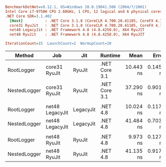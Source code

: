 ``` ini

BenchmarkDotNet=v0.12.1, OS=Windows 10.0.19041.508 (2004/?/20H1)
Intel Core i7-9750H CPU 2.60GHz, 1 CPU, 12 logical and 6 physical cores
.NET Core SDK=3.1.402
  [Host]          : .NET Core 3.1.8 (CoreCLR 4.700.20.41105, CoreFX 4.700.20.41903), X64 RyuJIT
  core31 RyuJit   : .NET Core 3.1.8 (CoreCLR 4.700.20.41105, CoreFX 4.700.20.41903), X64 RyuJIT
  net48 LegacyJit : .NET Framework 4.8 (4.8.4250.0), X64 RyuJIT
  net48 RyuJit    : .NET Framework 4.8 (4.8.4250.0), X64 RyuJIT

IterationCount=15  LaunchCount=2  WarmupCount=10  

```
|       Method |             Job |       Jit |       Runtime |      Mean |     Error |    StdDev | Ratio | RatioSD |
|------------- |---------------- |---------- |-------------- |----------:|----------:|----------:|------:|--------:|
|   RootLogger |   core31 RyuJit |    RyuJit | .NET Core 3.1 | 10.443 ns | 0.1453 ns | 0.2174 ns |  1.00 |    0.00 |
| NestedLogger |   core31 RyuJit |    RyuJit | .NET Core 3.1 | 37.290 ns | 0.9015 ns | 1.3493 ns |  3.57 |    0.16 |
|              |                 |           |               |           |           |           |       |         |
|   RootLogger | net48 LegacyJit | LegacyJit |      .NET 4.8 | 10.024 ns | 0.1172 ns | 0.1754 ns |  1.00 |    0.00 |
| NestedLogger | net48 LegacyJit | LegacyJit |      .NET 4.8 | 41.484 ns | 0.7039 ns | 1.0318 ns |  4.13 |    0.10 |
|              |                 |           |               |           |           |           |       |         |
|   RootLogger |    net48 RyuJit |    RyuJit |      .NET 4.8 |  9.973 ns | 0.1272 ns | 0.1904 ns |  1.00 |    0.00 |
| NestedLogger |    net48 RyuJit |    RyuJit |      .NET 4.8 | 41.135 ns | 0.9173 ns | 1.2860 ns |  4.13 |    0.15 |
